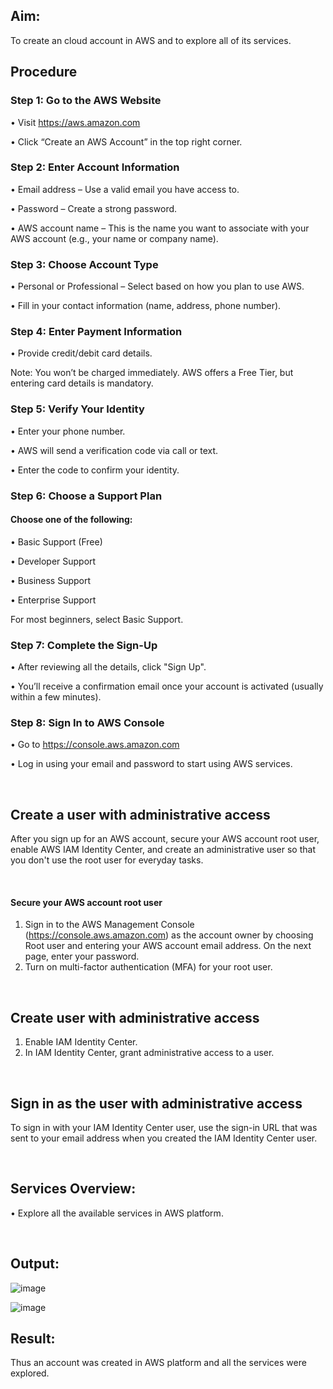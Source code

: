 
## Aim:
To create an cloud account in AWS and to explore all of its services. 

## Procedure

### Step 1: Go to the AWS Website

•	Visit https://aws.amazon.com

•	Click “Create an AWS Account” in the top right corner.

### Step 2: Enter Account Information
•	Email address – Use a valid email you have access to.

•	Password – Create a strong password.

•	AWS account name – This is the name you want to associate   with your AWS account (e.g., your name or company name).

### Step 3: Choose Account Type
•	Personal or Professional – Select based on how you plan to use AWS.

•	Fill in your contact information (name, address, phone number).

### Step 4: Enter Payment Information
•	Provide credit/debit card details.

Note: You won’t be charged immediately. AWS offers a Free Tier, but entering card details is mandatory.

### Step 5: Verify Your Identity
•	Enter your phone number.

•	AWS will send a verification code via call or text.

•	Enter the code to confirm your identity.

### Step 6: Choose a Support Plan
####	Choose one of the following:

•	Basic Support (Free)

•	Developer Support

•	Business Support

•	Enterprise Support

For most beginners, select Basic Support.

### Step 7: Complete the Sign-Up
•	After reviewing all the details, click "Sign Up".

•	You’ll receive a confirmation email once your account is activated (usually within a few minutes).

### Step 8: Sign In to AWS Console
•	Go to https://console.aws.amazon.com

•	Log in using your email and password to start using AWS services.

<br>

## Create a user with administrative access

After you sign up for an AWS account, secure your AWS account root user, enable AWS IAM Identity Center, and create an administrative user so that you don't use the root user for everyday tasks.

<br>

#### Secure your AWS account root user

1.	Sign in to the AWS Management Console (https://console.aws.amazon.com) as the account owner by choosing Root user and entering your AWS account email address. On the next page, enter your password.
2.	Turn on multi-factor authentication (MFA) for your root user.

<br>

## Create user with administrative access

1.	Enable IAM Identity Center.
2.	In IAM Identity Center, grant administrative access to a user.

<br>

## Sign in as the user with administrative access

To sign in with your IAM Identity Center user, use the sign-in URL that was sent to your email address when you created the IAM Identity Center user.

<br>

## Services Overview:
•	Explore all the available services in AWS platform.

<br>

## Output:

![image](./image.png)

![image](./1.png)

## Result:
Thus an account was created in AWS platform and all the services were explored.
